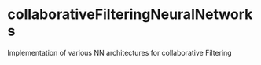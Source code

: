 # collaborativeFilteringNeuralNetworks
Implementation of various NN architectures for collaborative Filtering
